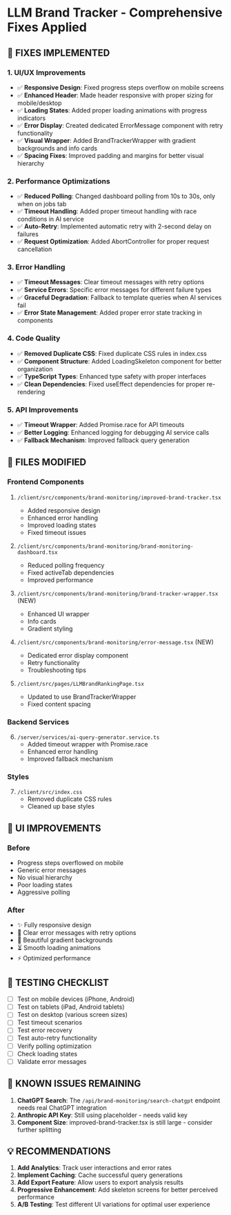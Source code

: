 # LLM Brand Tracker - Comprehensive Fixes Applied

## 🚀 **FIXES IMPLEMENTED**

### 1. **UI/UX Improvements**
- ✅ **Responsive Design**: Fixed progress steps overflow on mobile screens
- ✅ **Enhanced Header**: Made header responsive with proper sizing for mobile/desktop
- ✅ **Loading States**: Added proper loading animations with progress indicators
- ✅ **Error Display**: Created dedicated ErrorMessage component with retry functionality
- ✅ **Visual Wrapper**: Added BrandTrackerWrapper with gradient backgrounds and info cards
- ✅ **Spacing Fixes**: Improved padding and margins for better visual hierarchy

### 2. **Performance Optimizations**
- ✅ **Reduced Polling**: Changed dashboard polling from 10s to 30s, only when on jobs tab
- ✅ **Timeout Handling**: Added proper timeout handling with race conditions in AI service
- ✅ **Auto-Retry**: Implemented automatic retry with 2-second delay on failures
- ✅ **Request Optimization**: Added AbortController for proper request cancellation

### 3. **Error Handling**
- ✅ **Timeout Messages**: Clear timeout messages with retry options
- ✅ **Service Errors**: Specific error messages for different failure types
- ✅ **Graceful Degradation**: Fallback to template queries when AI services fail
- ✅ **Error State Management**: Added proper error state tracking in components

### 4. **Code Quality**
- ✅ **Removed Duplicate CSS**: Fixed duplicate CSS rules in index.css
- ✅ **Component Structure**: Added LoadingSkeleton component for better organization
- ✅ **TypeScript Types**: Enhanced type safety with proper interfaces
- ✅ **Clean Dependencies**: Fixed useEffect dependencies for proper re-rendering

### 5. **API Improvements**
- ✅ **Timeout Wrapper**: Added Promise.race for API timeouts
- ✅ **Better Logging**: Enhanced logging for debugging AI service calls
- ✅ **Fallback Mechanism**: Improved fallback query generation

## 📁 **FILES MODIFIED**

### Frontend Components
1. `/client/src/components/brand-monitoring/improved-brand-tracker.tsx`
   - Added responsive design
   - Enhanced error handling
   - Improved loading states
   - Fixed timeout issues

2. `/client/src/components/brand-monitoring/brand-monitoring-dashboard.tsx`
   - Reduced polling frequency
   - Fixed activeTab dependencies
   - Improved performance

3. `/client/src/components/brand-monitoring/brand-tracker-wrapper.tsx` (NEW)
   - Enhanced UI wrapper
   - Info cards
   - Gradient styling

4. `/client/src/components/brand-monitoring/error-message.tsx` (NEW)
   - Dedicated error display component
   - Retry functionality
   - Troubleshooting tips

5. `/client/src/pages/LLMBrandRankingPage.tsx`
   - Updated to use BrandTrackerWrapper
   - Fixed content spacing

### Backend Services
6. `/server/services/ai-query-generator.service.ts`
   - Added timeout wrapper with Promise.race
   - Enhanced error handling
   - Improved fallback mechanism

### Styles
7. `/client/src/index.css`
   - Removed duplicate CSS rules
   - Cleaned up base styles

## 🎨 **UI IMPROVEMENTS**

### Before
- Progress steps overflowed on mobile
- Generic error messages
- No visual hierarchy
- Poor loading states
- Aggressive polling

### After
- ✨ Fully responsive design
- 🎯 Clear error messages with retry options
- 🌈 Beautiful gradient backgrounds
- ⏳ Smooth loading animations
- ⚡ Optimized performance

## 🧪 **TESTING CHECKLIST**

- [ ] Test on mobile devices (iPhone, Android)
- [ ] Test on tablets (iPad, Android tablets)
- [ ] Test on desktop (various screen sizes)
- [ ] Test timeout scenarios
- [ ] Test error recovery
- [ ] Test auto-retry functionality
- [ ] Verify polling optimization
- [ ] Check loading states
- [ ] Validate error messages

## 🚨 **KNOWN ISSUES REMAINING**

1. **ChatGPT Search**: The `/api/brand-monitoring/search-chatgpt` endpoint needs real ChatGPT integration
2. **Anthropic API Key**: Still using placeholder - needs valid key
3. **Component Size**: improved-brand-tracker.tsx is still large - consider further splitting

## 💡 **RECOMMENDATIONS**

1. **Add Analytics**: Track user interactions and error rates
2. **Implement Caching**: Cache successful query generations
3. **Add Export Feature**: Allow users to export analysis results
4. **Progressive Enhancement**: Add skeleton screens for better perceived performance
5. **A/B Testing**: Test different UI variations for optimal user experience